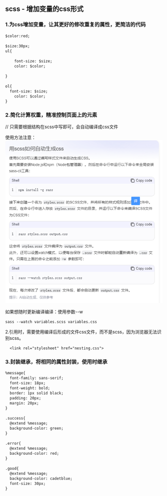 ## scss - 增加变量的css形式


### 1.为css增加变量，让其更好的修改重复的属性，更简洁的代码

```
$color:red;

$size:30px;
ul{
  
    font-size: $size;
    color: $color;
  
}

ol{
  font-size: $size;
    color: $color;
}
```

### 2.简化计算权重，精准控制页面上的元素

// 只需要根据结构在scss中写即可，会自动编译成css文件


使用方法注意：
![Alt text](image.png)

如果想随时更新编译编译：使用参数--w
```
sass --watch variables.scss variables.css
```
2.引用时，需要使用编译后形成的文件css文件，而不是scss，因为浏览器无法识别scss。

```
  <link rel="stylesheet" href="nesting.css">
```


### 3.封装继承，将相同的属性封装，使用时继承

```
%message{
  font-family: sans-serif;
  font-size: 18px;
  font-weight: bold;
  border: 1px solid black;
  padding: 20px;
  margin: 20px;
}

.success{
  @extend %message;
  background-color: green;
}

.error{
  @extend %message;
  background-color: red;
}

.good{
  @extend %message;
  background-color: cadetblue;
  font-size: 30px;
}
```